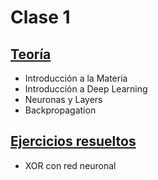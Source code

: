 # Clase 1

## [Teoría](teoria/slides_clase_1.pdf)

* Introducción a la Materia
* Introducción a Deep Learning
* Neuronas y Layers
* Backpropagation

## [Ejercicios resueltos](ejercicios/XOR_red_neuronal.ipynb)

* XOR con red neuronal